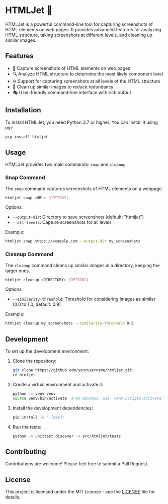 # HTMLJet 🚀

HTMLJet is a powerful command-line tool for capturing screenshots of HTML elements on web pages. It provides advanced features for analyzing HTML structure, taking screenshots at different levels, and cleaning up similar images.

## Features

- 📸 Capture screenshots of HTML elements on web pages
- 🔍 Analyze HTML structure to determine the most likely component level
- 🌐 Support for capturing screenshots at all levels of the HTML structure
- 🧹 Clean up similar images to reduce redundancy
- 🎭 User-friendly command-line interface with rich output

## Installation

To install HTMLJet, you need Python 3.7 or higher. You can install it using pip:

```bash
pip install htmljet
```

## Usage

HTMLJet provides two main commands: `snap` and `cleanup`.

### Snap Command

The `snap` command captures screenshots of HTML elements on a webpage.

```bash
htmljet snap <URL> [OPTIONS]
```

Options:
- `--output-dir`: Directory to save screenshots (default: "htmljet")
- `--all-levels`: Capture screenshots for all levels

Example:
```bash
htmljet snap https://example.com --output-dir my_screenshots
```

### Cleanup Command

The `cleanup` command cleans up similar images in a directory, keeping the larger ones.

```bash
htmljet cleanup <DIRECTORY> [OPTIONS]
```

Options:
- `--similarity-threshold`: Threshold for considering images as similar (0.0 to 1.0, default: 0.9)

Example:
```bash
htmljet cleanup my_screenshots --similarity-threshold 0.8
```

## Development

To set up the development environment:

1. Clone the repository:
   ```bash
   git clone https://github.com/yourusername/htmljet.git
   cd htmljet
   ```

2. Create a virtual environment and activate it:
   ```bash
   python -m venv venv
   source venv/bin/activate  # On Windows, use `venv\Scripts\activate`
   ```

3. Install the development dependencies:
   ```bash
   pip install -e ".[dev]"
   ```

4. Run the tests:
   ```bash
   python -m unittest discover -v src/htmljet/tests
   ```

## Contributing

Contributions are welcome! Please feel free to submit a Pull Request.

## License

This project is licensed under the MIT License - see the [LICENSE](LICENSE) file for details.

